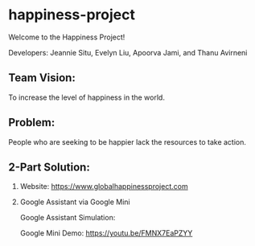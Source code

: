 # happiness-project

Welcome to the Happiness Project!

Developers: Jeannie Situ, Evelyn Liu, Apoorva Jami, and Thanu Avirneni

## Team Vision:
To increase the level of happiness in the world.

## Problem:
People who are seeking to be happier lack the resources to take action.

## 2-Part Solution:

  1. Website: https://www.globalhappinessproject.com

   2. Google Assistant via Google Mini
   
      Google Assistant Simulation: 
      
      Google Mini Demo: https://youtu.be/FMNX7EaPZYY
